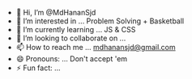 - 👋 Hi, I’m @MdHananSjd
- 👀 I’m interested in ... Problem Solving + Basketball
- 🌱 I’m currently learning ... JS & CSS
- 💞️ I’m looking to collaborate on ...
- 📫 How to reach me ... mdhanansjd@gmail.com
- 😄 Pronouns: ... Don't accept 'em
- ⚡ Fun fact: ...

<!---
MdHananSjd/MdHananSjd is a ✨ special ✨ repository because its `README.md` (this file) appears on your GitHub profile.
You can click the Preview link to take a look at your changes.
--->
